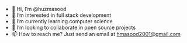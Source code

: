 - 👋 Hi, I’m @huzmasood
- 👀 I’m interested in full stack development
- 🌱 I’m currently learning computer science
- 💞️ I’m looking to collaborate in open source projects
- 📫 How to reach me? Just send an email at hmasood2001@gmail.com

<!---
huzmasood/huzmasood is a ✨ special ✨ repository because its `README.md` (this file) appears on your GitHub profile.
You can click the Preview link to take a look at your changes.
--->
